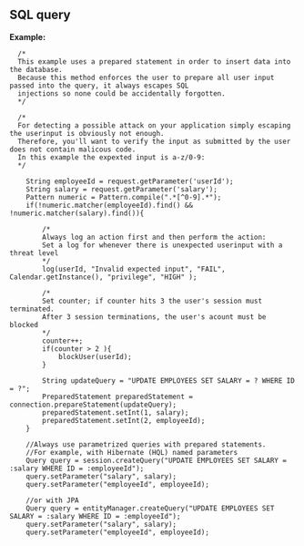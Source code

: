 
SQL query
-------

**Example:**

      /*
      This example uses a prepared statement in order to insert data into the database.
      Because this method enforces the user to prepare all user input  passed into the query, it always escapes SQL
      injections so none could be accidentally forgotten.
      */

      /*
      For detecting a possible attack on your application simply escaping the userinput is obviously not enough.
      Therefore, you'll want to verify the input as submitted by the user does not contain malicous code.
      In this example the expexted input is a-z/0-9:
      */
      
        String employeeId = request.getParameter('userId');
        String salary = request.getParameter('salary');
        Pattern numeric = Pattern.compile(".*[^0-9].*");
        if(!numeric.matcher(employeeId).find() && !numeric.matcher(salary).find()){

            /*
            Always log an action first and then perform the action:
            Set a log for whenever there is unexpected userinput with a threat level
            */
            log(userId, "Invalid expected input", "FAIL", Calendar.getInstance(), "privilege", "HIGH" );

            /*
            Set counter; if counter hits 3 the user's session must terminated.
            After 3 session terminations, the user's acount must be blocked
            */
            counter++;
            if(counter > 2 ){
                blockUser(userId);
            }

            String updateQuery = "UPDATE EMPLOYEES SET SALARY = ? WHERE ID = ?";
            PreparedStatement preparedStatement = connection.prepareStatement(updateQuery);
            preparedStatement.setInt(1, salary);
            preparedStatement.setInt(2, employeeId);
        }

        //Always use parametrized queries with prepared statements.
        //For example, with Hibernate (HQL) named parameters
        Query query = session.createQuery("UPDATE EMPLOYEES SET SALARY = :salary WHERE ID = :employeeId");
        query.setParameter("salary", salary);
        query.setParameter("employeeId", employeeId);

        //or with JPA
        Query query = entityManager.createQuery("UPDATE EMPLOYEES SET SALARY = :salary WHERE ID = :employeeId");
        query.setParameter("salary", salary);
        query.setParameter("employeeId", employeeId);

